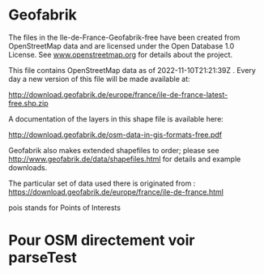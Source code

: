 # Geofabrik
The files in the Ile-de-France-Geofabrik-free have been created from OpenStreetMap data
and are licensed under the Open Database 1.0 License. See 
www.openstreetmap.org for details about the project.

This file contains OpenStreetMap data as of 2022-11-10T21:21:39Z
. Every day
a new version of this file will be made available at:

http://download.geofabrik.de/europe/france/ile-de-france-latest-free.shp.zip

A documentation of the layers in this shape file is available here:

http://download.geofabrik.de/osm-data-in-gis-formats-free.pdf

Geofabrik also makes extended shapefiles to order; please see
http://www.geofabrik.de/data/shapefiles.html for details and example
downloads.

The particular set of data used there is originated from :
https://download.geofabrik.de/europe/france/ile-de-france.html

pois stands for Points of Interests

# Pour OSM directement voir parseTest